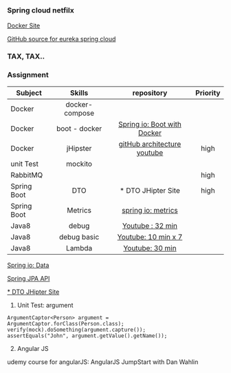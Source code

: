 # 


### Spring cloud netfilx

[Docker Site](https://hub.docker.com/explore/)

[GitHub source for eureka spring cloud](https://github.com/spring-cloud-samples/eureka)


### TAX, TAX..

### Assignment



| Subject      | Skills         | repository | Priority | 
| ------------- |:-------------:|:-------------:|:-------------:| 
| Docker      | docker-compose  |  |  | 
| Docker      | boot - docker  |  [Spring io: Boot with Docker](https://spring.io/guides/gs/spring-boot-docker/)|  | 
| Docker      | jHipster  | [gitHub architecture](https://jhipster.github.io/microservices-architecture/) [youtube ](https://www.youtube.com/watch?v=0rdneTj0Z8U)| high | 
| unit Test     |  mockito   |  |  | 
| RabbitMQ      |       |  | high | 
| Spring Boot | DTO    | * DTO JHipter Site| high | 
| Spring Boot | Metrics   | [spring io: metrics](https://docs.spring.io/spring-boot/docs/current/reference/html/production-ready-metrics.html) |  | 
| Java8      |    debug   | [Youtube : 32 min](https://www.youtube.com/watch?v=nFqstziRrLs)  |  | 
| Java8      |    debug basic  | [Youtube: 10 min x 7](https://www.youtube.com/watch?v=pYvYSOLPoPE&t=20s)  |  | 
| Java8      |   Lambda    |[Youtube: 30 min](https://www.youtube.com/watch?v=q5i_O4Uj_O8)  |  | 


[Spring io: Data](https://docs.spring.io/spring-data/jpa/docs/current/reference/html/#repositories.core-concepts) 

[Spring JPA API](http://docs.spring.io/spring-data/jpa/docs/current/api/)

[* DTO JHipter Site](https://jhipster.github.io/using-dtos/)



1) Unit Test: argument
```
ArgumentCaptor<Person> argument = ArgumentCaptor.forClass(Person.class);
verify(mock).doSomething(argument.capture());
assertEquals("John", argument.getValue().getName());
```




2) Angular JS

udemy course for angularJS:  AngularJS JumpStart with Dan Wahlin

